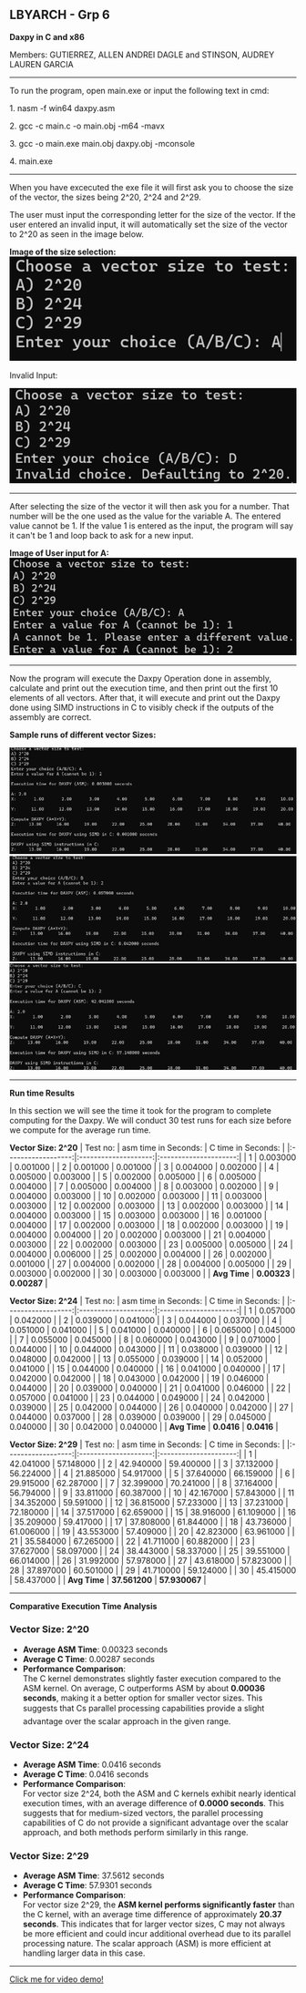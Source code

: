 ## LBYARCH - Grp 6
**Daxpy in C and x86**
<p>Members: GUTIERREZ, ALLEN ANDREI DAGLE and STINSON, AUDREY LAUREN GARCIA</p>

***
<p>To run the program, open main.exe or input the following text in cmd:</p>
<p>1. nasm -f win64 daxpy.asm</p>
<p>2. gcc -c main.c -o main.obj -m64 -mavx </p>
<p>3. gcc -o main.exe main.obj daxpy.obj -mconsole</p>
<p>4. main.exe</p>

***
<p>When you have excecuted the exe file it will first ask you to choose the size of the vector, the sizes being 2^20, 2^24 and 2^29.</p>
<p>The user must input the corresponding letter for the size of the vector. If the user entered an invalid input, it will automatically set the size of the vector to 2^20 as seen in the image below.</p>

**Image of the size selection:**
![Logo](Images/MPpic1.png)
<p>Invalid Input:</p>

![Logo](Images/MPpic2.png)
***
<p>After selecting the size of the vector it will then ask you for a number. That number will be the one used as the value for the variable A. The entered value cannot be 1. If the value 1 is entered as the input, the program will say it can't be 1 and loop back to ask for a new input.</p>

**Image of User input for A:**
![Logo](Images/MPpic3.png)
***
<p>Now the program will execute the Daxpy Operation done in assembly, calculate and print out the execution time, and then print out the first 10 elements of all vectors. After that, it will execute and print out the Daxpy done using SIMD instructions in C to visibly check if the outputs of the assembly are correct.</p>

**Sample runs of different vector Sizes:**

![Logo](Images/MPpic4.png)
![Logo](Images/MPpic5.png)
![Logo](Images/MPpic6.png)

***
**Run time Results**
<p>In this section we will see the time it took for the program to complete computing for the Daxpy. We will conduct 30 test runs for each size before we compute for the average run time.</p>

**Vector Size: 2^20**
| Test no:           | asm time in Seconds: | C time in Seconds: |
|:------------------:|:--------------------:|:---------------------:|
| 1                  | 0.003000             | 0.001000              |
| 2                  | 0.001000             | 0.001000              |
| 3                  | 0.004000             | 0.002000                    |
| 4                  | 0.005000                   | 0.003000                    |
| 5                  | 0.002000                   | 0.005000                    |
| 6                  | 0.005000                   | 0.004000                    |
| 7                  | 0.005000                   | 0.004000                    |
| 8                  | 0.003000                   | 0.002000                    |
| 9                  | 0.004000                   | 0.003000                    |
| 10                 | 0.002000                   | 0.003000                    |
| 11                 | 0.003000                   | 0.003000                    |
| 12                 | 0.002000                   | 0.003000                    |
| 13                 | 0.002000                   | 0.003000                    |
| 14                 | 0.004000                   | 0.003000                    |
| 15                 | 0.003000                   | 0.003000                    |
| 16                 | 0.001000                   | 0.004000                    |
| 17                 | 0.002000                   | 0.003000                    |
| 18                 | 0.002000                   | 0.003000                    |
| 19                 | 0.004000                   | 0.004000                    |
| 20                 | 0.002000                   | 0.003000                    |
| 21                 | 0.004000                   | 0.003000                    |
| 22                 | 0.002000                   | 0.003000                    |
| 23                 | 0.005000                   | 0.005000                    |
| 24                 | 0.004000                   | 0.006000                    |
| 25                 | 0.002000                   | 0.004000                    |
| 26                 | 0.002000                   | 0.001000                    |
| 27                 | 0.004000                   | 0.002000                    |
| 28                 | 0.004000                   | 0.005000                    |
| 29                 | 0.003000                   | 0.002000                    |
| 30                 | 0.003000                   | 0.003000                    |
| **Avg Time**           | **0.00323**                   | **0.00287**                    |

**Vector Size: 2^24**
| Test no:           | asm time in Seconds: | C time in Seconds: |
|:------------------:|:--------------------:|:---------------------:|
| 1                  | 0.057000             | 0.042000              |
| 2                  | 0.039000             | 0.041000              |
| 3                  | 0.044000             | 0.037000                    |
| 4                  | 0.051000                   | 0.041000                    |
| 5                  | 0.041000                   | 0.040000                    |
| 6                  | 0.065000                   | 0.045000                    |
| 7                  | 0.055000                   | 0.045000                    |
| 8                  | 0.060000                   | 0.043000                    |
| 9                  | 0.071000                   | 0.044000                    |
| 10                 | 0.044000                   | 0.043000                    |
| 11                 | 0.038000                   | 0.039000                    |
| 12                 | 0.048000                   | 0.042000                    |
| 13                 | 0.055000                   | 0.039000                    |
| 14                 | 0.052000                   | 0.041000                   |
| 15                 | 0.044000                     | 0.040000                       |
| 16                 | 0.041000                     | 0.040000                       |
| 17                 | 0.042000                     | 0.042000                       |
| 18                 | 0.043000                     | 0.042000                       |
| 19                 | 0.046000                     | 0.044000                       |
| 20                 | 0.039000                     | 0.040000                       |
| 21                 | 0.041000                     | 0.046000                       |
| 22                 | 0.057000                     | 0.041000                       |
| 23                 | 0.044000                     | 0.049000                       |
| 24                 | 0.042000                     | 0.039000                       |
| 25                 | 0.042000                     | 0.044000                       |
| 26                 | 0.040000                     | 0.042000                       |
| 27                 | 0.044000                     | 0.037000                       |
| 28                 | 0.039000                     | 0.039000                       |
| 29                 | 0.045000                     | 0.040000                       |
| 30                 | 0.042000                     | 0.040000                       |
| **Avg Time**           | **0.0416**                   | **0.0416**                    |

**Vector Size: 2^29**
| Test no:           | asm time in Seconds: | C time in Seconds: |
|:------------------:|:--------------------:|:---------------------:|
| 1                  | 42.041000                     | 57.148000                       |
| 2                  | 42.940000                     | 59.400000                       |
| 3                  | 37.132000                     | 56.224000                       |
| 4                  | 21.885000                     | 54.917000                       |
| 5                  | 37.640000                     | 66.159000                       |
| 6                  | 29.915000                     | 62.287000                       |
| 7                  | 32.399000                     | 70.241000                       |
| 8                  | 37.164000                     | 56.794000                       |
| 9                  | 33.811000                     | 60.387000                       |
| 10                 | 42.167000                     | 57.843000                       |
| 11                 | 34.352000                     | 59.591000                       |
| 12                 | 36.815000                     | 57.233000                       |
| 13                 | 37.231000                     | 72.180000                       |
| 14                 | 37.517000                     | 62.659000                       |
| 15                 | 38.916000                     | 61.109000                       |
| 16                 | 35.209000                     | 59.417000                       |
| 17                 | 37.808000                     | 61.844000                       |
| 18                 | 43.736000                     | 61.006000                       |
| 19                 | 43.553000                     | 57.409000                       |
| 20                 | 42.823000                     | 63.961000                       |
| 21                 | 35.584000                     | 67.265000                       |
| 22                 | 41.711000                     | 60.882000                       |
| 23                 | 37.627000                     | 58.097000                       |
| 24                 | 38.443000                     | 58.337000                       |
| 25                 | 39.551000                     | 66.014000                       |
| 26                 | 31.992000                     | 57.978000                       |
| 27                 | 43.618000                     | 57.823000                       |
| 28                 | 37.897000                     | 60.501000                       |
| 29                 | 41.710000                     | 59.124000                       |
| 30                 | 45.415000                     | 58.437000                       |
| **Avg Time**       | **37.561200**                 | **57.930067**                   |

***
**Comparative Execution Time Analysis**
### Vector Size: 2^20

- **Average ASM Time**: 0.00323 seconds
- **Average C Time**: 0.00287 seconds
- **Performance Comparison**:  
  The C kernel demonstrates slightly faster execution compared to the ASM kernel. On average, C outperforms ASM by about **0.00036 seconds**, making it a better option for smaller vector sizes. This suggests that Cs parallel processing capabilities provide a slight advantage over the scalar approach in the given range.

### Vector Size: 2^24

- **Average ASM Time**: 0.0416 seconds
- **Average C Time**: 0.0416 seconds
- **Performance Comparison**:  
  For vector size 2^24, both the ASM and C kernels exhibit nearly identical execution times, with an average difference of **0.0000 seconds**. This suggests that for medium-sized vectors, the parallel processing capabilities of C do not provide a significant advantage over the scalar approach, and both methods perform similarly in this range.

### Vector Size: 2^29

- **Average ASM Time**: 37.5612 seconds
- **Average C Time**: 57.9301 seconds
- **Performance Comparison**:  
  For vector size 2^29, the **ASM kernel performs significantly faster** than the C kernel, with an average time difference of approximately **20.37 seconds**. This indicates that for larger vector sizes, C may not always be more efficient and could incur additional overhead due to its parallel processing nature. The scalar approach (ASM) is more efficient at handling larger data in this case.
***
[Click me for video demo!](https://drive.google.com/file/d/1CuY-Gxv6iPpd-i07MLN3UYOumUeLCS0S/view?usp=sharing)



